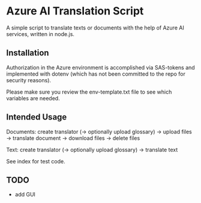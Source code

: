 # Azure AI Translation Script

A simple script to translate texts or documents with the help of Azure AI services, written in node.js.

## Installation

Authorization in the Azure environment is accomplished via SAS-tokens and implemented with dotenv (which has not been committed to the repo for security reasons).

Please make sure you review the env-template.txt file to see which variables are needed.


## Intended Usage

Documents: create translator (-> optionally upload glossary) -> upload files -> translate document -> download files -> delete files

Text: create translator (-> optionally upload glossary) -> translate text

See index for test code.

## TODO

- add GUI
